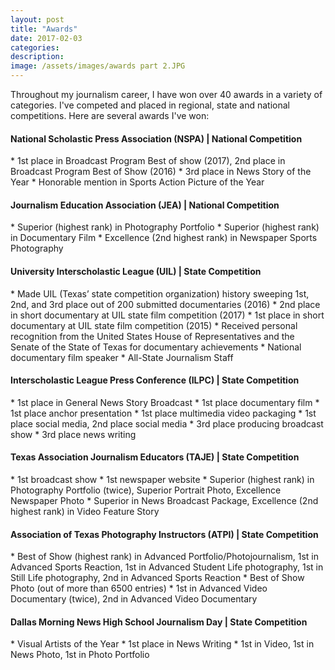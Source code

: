 ```yaml
---
layout: post
title: "Awards"
date: 2017-02-03
categories:
description:
image: /assets/images/awards part 2.JPG
---
```


Throughout my journalism career, I have won over 40 awards in a variety of categories. I've competed and placed in regional, state and national competitions. Here are several awards I've won:

<h4>National Scholastic Press Association (NSPA) | National Competition</h4>
* 1st place in Broadcast Program Best of show (2017), 2nd place in Broadcast Program Best of Show (2016)
* 3rd place in News Story of the Year
* Honorable mention in Sports Action Picture of the Year
<h4>Journalism Education Association (JEA) | National Competition</h4>
*	Superior (highest rank) in Photography Portfolio
*	Superior (highest rank) in Documentary Film
* Excellence (2nd highest rank) in Newspaper Sports Photography
<h4>University Interscholastic League (UIL) | State Competition</h4>
* Made UIL (Texas’ state competition organization) history sweeping 1st, 2nd, and 3rd place out of 200 submitted documentaries (2016)
* 2nd place in short documentary at UIL state film competition (2017)
* 1st place in short documentary at UIL state film competition (2015)
* Received personal recognition from the United States House of Representatives and the Senate of the State of Texas for documentary achievements
* National documentary film speaker
* All-State Journalism Staff
<h4>Interscholastic League Press Conference (ILPC) | State Competition</h4>
*	1st place in General News Story Broadcast
*	1st place documentary film
* 1st place anchor presentation
* 1st place multimedia video packaging
* 1st place social media, 2nd place social media
*	3rd place producing broadcast show
* 3rd place news writing
<h4>Texas Association Journalism Educators (TAJE) | State Competition</h4>
*	1st broadcast show
*	1st newspaper website
*	Superior (highest rank) in Photography Portfolio (twice), Superior Portrait Photo, Excellence Newspaper Photo
* Superior in News Broadcast Package, Excellence (2nd highest rank) in Video Feature Story
<h4>Association of Texas Photography Instructors (ATPI) | State Competition</h4>
* Best of Show (highest rank) in Advanced Portfolio/Photojournalism, 1st in Advanced Sports Reaction, 1st in Advanced Student Life photography, 1st in Still Life photography, 2nd in Advanced Sports Reaction
*	Best of Show Photo (out of more than 6500 entries)
* 1st in Advanced Video Documentary (twice), 2nd in Advanced Video Documentary
<h4>Dallas Morning News High School Journalism Day | State Competition</h4>
* Visual Artists of the Year
*	1st place in News Writing
*	1st in Video, 1st in News Photo, 1st in Photo Portfolio
